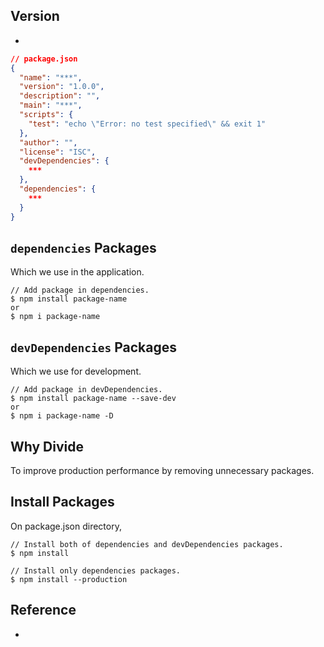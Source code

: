 ## Version
- 

```json
// package.json
{
  "name": "***",
  "version": "1.0.0",
  "description": "",
  "main": "***",
  "scripts": {
    "test": "echo \"Error: no test specified\" && exit 1"
  },
  "author": "",
  "license": "ISC",
  "devDependencies": {
    ***
  },
  "dependencies": {
    ***
  }
}

```

## `dependencies` Packages
Which we use in the application.

```
// Add package in dependencies.
$ npm install package-name
or
$ npm i package-name
```

## `devDependencies` Packages
Which we use for development.

```
// Add package in devDependencies.
$ npm install package-name --save-dev
or
$ npm i package-name -D
```

## Why Divide
To improve production performance by removing unnecessary packages.

## Install Packages
On package.json directory,

```
// Install both of dependencies and devDependencies packages.
$ npm install
```
```
// Install only dependencies packages.
$ npm install --production
```

## Reference
- 
